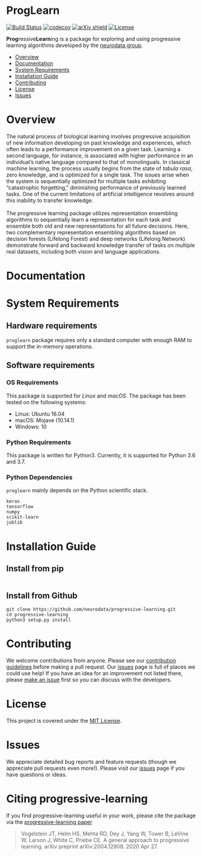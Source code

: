 # ProgLearn

[![Build Status](https://travis-ci.org/neurodata/progressive-learning.svg?branch=master)](https://travis-ci.org/neurodata/progressive-learning)
[![codecov](https://codecov.io/gh/neurodata/progressive-learning/branch/master/graph/badge.svg)](https://codecov.io/gh/neurodata/progressive-learning)
[![arXiv shield](https://img.shields.io/badge/arXiv-2004.12908-red.svg?style=flat)](https://arxiv.org/abs/2004.12908)
[![License](https://img.shields.io/badge/License-MIT-blue)](https://opensource.org/licenses/MIT)

**Prog**ressive**Learn**ing is a package for exploring and using progressive learning algorithms developed by the [neurodata group](https://neurodata.io).

- [Overview](#overview)
- [Documentation](#documentation)
- [System Requirements](#system-requirements)
- [Installation Guide](#installation-guide)
- [Contributing](#contributing)
- [License](#license)
- [Issues](#issues)

# Overview
The natural process of biological learning involves progressive acquisition of new information developing on past knowledge and experiences, which often leads to a performance improvement on a given task. Learning a second language, for instance, is associated with higher performance in an individual’s native language compared to that of monolinguals. In classical machine learning, the process usually begins from the state of <i>tabula rasa</i>, zero knowledge, and is optimized for a single task. The issues arise when the system is sequentially optimized for multiple tasks exhibiting “catastrophic forgetting,” diminishing performance of previously learned tasks. One of the current limitations of artificial intelligence revolves around this inability to transfer knowledge. <br><br>
The progressive learning package utilizes representation ensembling algorithms to sequentially learn a representation for each task and ensemble both old and new representations for all future decisions. Here, two complementary representation ensembling algorithms based on decision forests (Lifelong Forest) and deep networks (Lifelong Network) demonstrate forward and backward knowledge transfer of tasks on multiple real datasets, including both vision and language applications.

# Documentation


# System Requirements
## Hardware requirements
`proglearn` package requires only a standard computer with enough RAM to support the in-memory operations. 

## Software requirements
### OS Requirements
This package is supported for *Linux* and *macOS*. The package has been tested on the following systems:
+ Linux: Ubuntu 16.04
+ macOS: Mojave (10.14.1)
+ Windows: 10 

### Python Requirements
This package is written for Python3. Currently, it is supported for Python 3.6 and 3.7.

### Python Dependencies
`proglearn` mainly depends on the Python scientific stack.
```
keras
tensorflow
numpy
scikit-learn
joblib
``` 

# Installation Guide
## Install from pip
```

```

## Install from Github
```
git clone https://github.com/neurodata/progressive-learning.git
cd progressive-learning
python3 setup.py install
```

# Contributing
We welcome contributions from anyone. Please see our [contribution guidelines](https://github.com/neurodata/progressive-learning/blob/master/CONTRIBUTING.md) before making a pull request. Our 
[issues](https://github.com/neurodata/progressive-learning/issues) page is full of places we could use help! 
If you have an idea for an improvement not listed there, please 
[make an issue](https://github.com/neurodata/progressive-learning/issues/new) first so you can discuss with the 
developers. 

# License
This project is covered under the [MIT License](hhttps://github.com/neurodata/progressive-learning/blob/master/LICENSE).

# Issues
We appreciate detailed bug reports and feature requests (though we appreciate pull requests even more!). Please visit our [issues](https://github.com/neurodata/progressive-learning/issues) page if you have questions or ideas.

# Citing progressive-learning
If you find progressive-learning useful in your work, please cite the package via the [progressive-learning paper](https://arxiv.org/pdf/2004.12908.pdf)

> Vogelstein JT, Helm HS, Mehta RD, Dey J, Yang W, Tower B, LeVine W, Larson J, White C, Priebe CE. A general approach to progressive learning. arXiv preprint arXiv:2004.12908. 2020 Apr 27.
